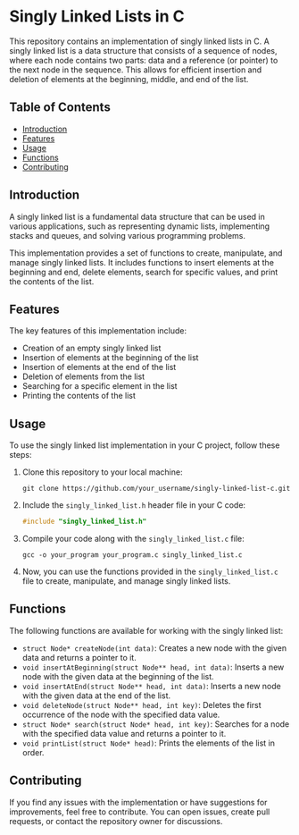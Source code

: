# Singly Linked Lists in C

This repository contains an implementation of singly linked lists in C. A singly linked list is a data structure that consists of a sequence of nodes, where each node contains two parts: data and a reference (or pointer) to the next node in the sequence. This allows for efficient insertion and deletion of elements at the beginning, middle, and end of the list.

## Table of Contents

- [Introduction](#introduction)
- [Features](#features)
- [Usage](#usage)
- [Functions](#functions)
- [Contributing](#contributing)

## Introduction

A singly linked list is a fundamental data structure that can be used in various applications, such as representing dynamic lists, implementing stacks and queues, and solving various programming problems.

This implementation provides a set of functions to create, manipulate, and manage singly linked lists. It includes functions to insert elements at the beginning and end, delete elements, search for specific values, and print the contents of the list.

## Features

The key features of this implementation include:

- Creation of an empty singly linked list
- Insertion of elements at the beginning of the list
- Insertion of elements at the end of the list
- Deletion of elements from the list
- Searching for a specific element in the list
- Printing the contents of the list

## Usage

To use the singly linked list implementation in your C project, follow these steps:

1. Clone this repository to your local machine:

   ```
   git clone https://github.com/your_username/singly-linked-list-c.git
   ```

2. Include the `singly_linked_list.h` header file in your C code:

   ```c
   #include "singly_linked_list.h"
   ```

3. Compile your code along with the `singly_linked_list.c` file:

   ```
   gcc -o your_program your_program.c singly_linked_list.c
   ```

4. Now, you can use the functions provided in the `singly_linked_list.c` file to create, manipulate, and manage singly linked lists.

## Functions

The following functions are available for working with the singly linked list:

- `struct Node* createNode(int data)`: Creates a new node with the given data and returns a pointer to it.
- `void insertAtBeginning(struct Node** head, int data)`: Inserts a new node with the given data at the beginning of the list.
- `void insertAtEnd(struct Node** head, int data)`: Inserts a new node with the given data at the end of the list.
- `void deleteNode(struct Node** head, int key)`: Deletes the first occurrence of the node with the specified data value.
- `struct Node* search(struct Node* head, int key)`: Searches for a node with the specified data value and returns a pointer to it.
- `void printList(struct Node* head)`: Prints the elements of the list in order.

## Contributing

If you find any issues with the implementation or have suggestions for improvements, feel free to contribute. You can open issues, create pull requests, or contact the repository owner for discussions.
